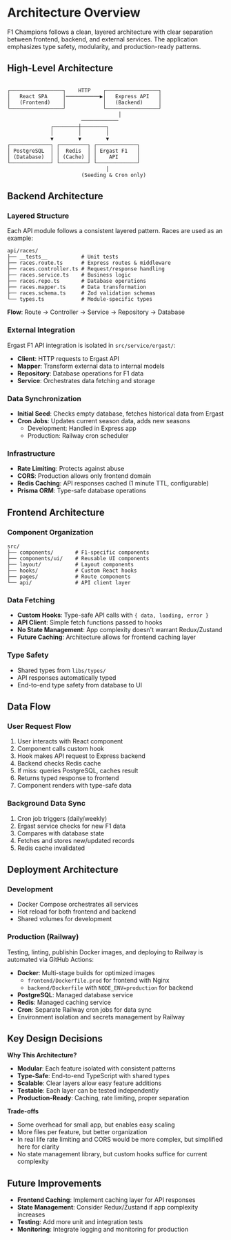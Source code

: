 # Architecture Overview

F1 Champions follows a clean, layered architecture with clear separation between frontend, backend, and external services. The application emphasizes type safety, modularity, and production-ready patterns.

## High-Level Architecture

```

┌─────────────────┐    HTTP    ┌─────────────────┐
│   React SPA     │───────────▶│   Express API   │
│   (Frontend)    │            │   (Backend)     │
└─────────────────┘            └─────────────────┘
                                    │
                        ────────────
              ┌────────┼────────┐
              │        │        │
              ▼        ▼        ▼
┌─────────────┐ ┌─────────┐ ┌─────────────┐
│ PostgreSQL  │ │  Redis  │ │ Ergast F1   │
│ (Database)  │ │ (Cache) │ │    API      │
└─────────────┘ └─────────┘ └─────────────┘
                                │
                        (Seeding & Cron only)
```

## Backend Architecture

### Layered Structure
Each API module follows a consistent layered pattern. Races are used as an example:

```
api/races/
├── __tests__           # Unit tests
├── races.route.ts      # Express routes & middleware
├── races.controller.ts # Request/response handling
├── races.service.ts    # Business logic
├── races.repo.ts       # Database operations
├── races.mapper.ts     # Data transformation
├── races.schema.ts     # Zod validation schemas
└── types.ts            # Module-specific types
```

**Flow**: Route → Controller → Service → Repository → Database

### External Integration
Ergast F1 API integration is isolated in `src/service/ergast/`:
- **Client**: HTTP requests to Ergast API
- **Mapper**: Transform external data to internal models
- **Repository**: Database operations for F1 data
- **Service**: Orchestrates data fetching and storage

### Data Synchronization
- **Initial Seed**: Checks empty database, fetches historical data from Ergast
- **Cron Jobs**: Updates current season data, adds new seasons
  - Development: Handled in Express app
  - Production: Railway cron scheduler

### Infrastructure
- **Rate Limiting**: Protects against abuse
- **CORS**: Production allows only frontend domain
- **Redis Caching**: API responses cached (1 minute TTL, configurable)
- **Prisma ORM**: Type-safe database operations

## Frontend Architecture

### Component Organization

```
src/
├── components/       # F1-specific components
├── components/ui/    # Reusable UI components
├── layout/           # Layout components
├── hooks/            # Custom React hooks
├── pages/            # Route components
└── api/              # API client layer
```
### Data Fetching
- **Custom Hooks**: Type-safe API calls with `{ data, loading, error }`
- **API Client**: Simple fetch functions passed to hooks
- **No State Management**: App complexity doesn't warrant Redux/Zustand
- **Future Caching**: Architecture allows for frontend caching layer

### Type Safety
- Shared types from `libs/types/`
- API responses automatically typed
- End-to-end type safety from database to UI

## Data Flow

### User Request Flow
1. User interacts with React component
2. Component calls custom hook
3. Hook makes API request to Express backend
4. Backend checks Redis cache
5. If miss: queries PostgreSQL, caches result
6. Returns typed response to frontend
7. Component renders with type-safe data

### Background Data Sync
1. Cron job triggers (daily/weekly)
2. Ergast service checks for new F1 data
3. Compares with database state
4. Fetches and stores new/updated records
5. Redis cache invalidated

## Deployment Architecture

### Development
- Docker Compose orchestrates all services
- Hot reload for both frontend and backend
- Shared volumes for development

### Production (Railway)
Testing, linting, publishin Docker images, and deploying to Railway is automated via GitHub Actions:
- **Docker**: Multi-stage builds for optimized images
  - `frontend/Dockerfile.prod` for frontend with Nginx
  - `backend/Dockerfile` with `NODE_ENV=production` for backend
- **PostgreSQL**: Managed database service
- **Redis**: Managed caching service
- **Cron**: Separate Railway cron jobs for data sync
- Environment isolation and secrets management by Railway

## Key Design Decisions

**Why This Architecture?**
- **Modular**: Each feature isolated with consistent patterns
- **Type-Safe**: End-to-end TypeScript with shared types
- **Scalable**: Clear layers allow easy feature additions
- **Testable**: Each layer can be tested independently
- **Production-Ready**: Caching, rate limiting, proper separation

**Trade-offs**
- Some overhead for small app, but enables easy scaling
- More files per feature, but better organization
- In real life rate limiting and CORS would be more complex, but simplified here for clarity
- No state management library, but custom hooks suffice for current complexity
## Future Improvements
- **Frontend Caching**: Implement caching layer for API responses
- **State Management**: Consider Redux/Zustand if app complexity increases
- **Testing**: Add more unit and integration tests
- **Monitoring**: Integrate logging and monitoring for production